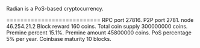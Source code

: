 

Radian is a PoS-based cryptocurrency.


===========================
RPC port 	27816.
P2P port 	2781.
node    	46.254.21.2
Block reward 	160 coins.
Total coin supply 	300000000 coins.
Premine percent 	15.1%.
Premine amount 	45800000 coins.
PoS percentage 	5% per year.
Coinbase maturity 	10 blocks.

